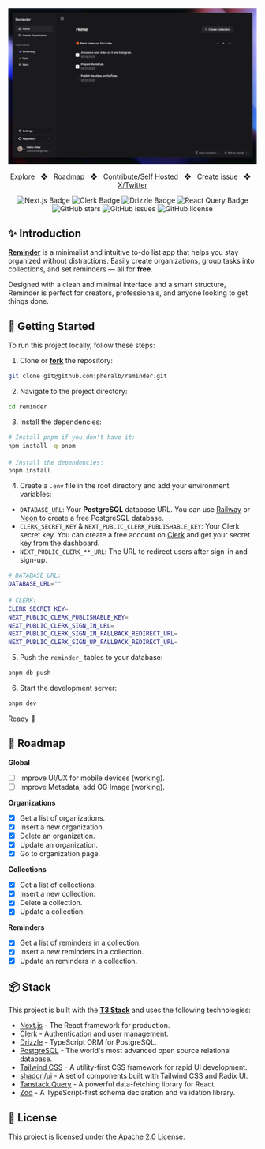 <div align="center">

<a href="https://reminder.pheralb.dev">
    <img
        src="./public/screenshot.png"
        alt="Reminder App Screenshot"
    />
</a>

<p></p>

<a href="https://reminder.pheralb.dev">Explore</a>
<span>&nbsp;&nbsp;❖&nbsp;&nbsp;</span>
<a href="#-roadmap">Roadmap</a>
<span>&nbsp;&nbsp;❖&nbsp;&nbsp;</span>
<a href="#-getting-started">Contribute/Self Hosted</a>
<span>&nbsp;&nbsp;❖&nbsp;&nbsp;</span>
<a href="https://github.com/pheralb/reminder/issues/new/choose">Create issue</a>
<span>&nbsp;&nbsp;❖&nbsp;&nbsp;</span>
<a href="https://twitter.com/pheralb_">X/Twitter</a>

![Next.js Badge](https://img.shields.io/badge/Next.js&nbsp;15-000?logo=nextdotjs&logoColor=fff&style=flat)
![Clerk Badge](https://img.shields.io/badge/Clerk-6C47FF?logo=clerk&logoColor=fff&style=flat-square)
![Drizzle Badge](https://img.shields.io/badge/Drizzle-C5F74F?logo=drizzle&logoColor=000&style=flat)
![React Query Badge](https://img.shields.io/badge/React%20Query-FF4154?logo=reactquery&logoColor=fff&style=flat-square)
![GitHub stars](https://img.shields.io/github/stars/pheralb/reminder)
![GitHub issues](https://img.shields.io/github/issues/pheralb/reminder)
![GitHub license](https://img.shields.io/github/license/pheralb/reminder)

</div>

## ✨ Introduction

[**Reminder**](https://reminder.pheralb.dev) is a minimalist and intuitive to-do list app that helps you stay organized without distractions. Easily create organizations, group tasks into collections, and set reminders — all for **free**.

Designed with a clean and minimal interface and a smart structure, Reminder is perfect for creators, professionals, and anyone looking to get things done.

## 🚀 Getting Started

To run this project locally, follow these steps:

1. Clone or [**fork**](https://github.com/pheralb/reminder/fork) the repository:

```bash
git clone git@github.com:pheralb/reminder.git
```

2. Navigate to the project directory:

```bash
cd reminder
```

3. Install the dependencies:

```bash
# Install pnpm if you don't have it:
npm install -g pnpm

# Install the dependencies:
pnpm install
```

4. Create a `.env` file in the root directory and add your environment variables:

- `DATABASE_URL`: Your **PostgreSQL** database URL. You can use [Railway](https://railway.app/) or [Neon](https://neon.tech/) to create a free PostgreSQL database.
- `CLERK_SECRET_KEY` & `NEXT_PUBLIC_CLERK_PUBLISHABLE_KEY`: Your Clerk secret key. You can create a free account on [Clerk](https://clerk.dev/) and get your secret key from the dashboard.
- `NEXT_PUBLIC_CLERK_**_URL`: The URL to redirect users after sign-in and sign-up.

```bash
# DATABASE URL:
DATABASE_URL=""

# CLERK:
CLERK_SECRET_KEY=
NEXT_PUBLIC_CLERK_PUBLISHABLE_KEY=
NEXT_PUBLIC_CLERK_SIGN_IN_URL=
NEXT_PUBLIC_CLERK_SIGN_IN_FALLBACK_REDIRECT_URL=
NEXT_PUBLIC_CLERK_SIGN_UP_FALLBACK_REDIRECT_URL=
```

5. Push the `reminder_` tables to your database:

```bash
pnpm db push
```

6. Start the development server:

```bash
pnpm dev
```

Ready 🚀

## 🔭 Roadmap

**Global**

- [ ] Improve UI/UX for mobile devices (working).
- [ ] Improve Metadata, add OG Image (working).

**Organizations**

- [x] Get a list of organizations.
- [x] Insert a new organization.
- [x] Delete an organization.
- [x] Update an organization.
- [x] Go to organization page.

**Collections**

- [x] Get a list of collections.
- [x] Insert a new collection.
- [x] Delete a collection.
- [x] Update a collection.

**Reminders**

- [x] Get a list of reminders in a collection.
- [x] Insert a new reminders in a collection.
- [x] Update an reminders in a collection.

## 📦 Stack

This project is built with the [**T3 Stack**](https://create.t3.gg/) and uses the following technologies:

- [Next.js](https://nextjs.org/) - The React framework for production.
- [Clerk](https://clerk.dev/) - Authentication and user management.
- [Drizzle](https://orm.drizzle.team/) - TypeScript ORM for PostgreSQL.
- [PostgreSQL](https://www.postgresql.org/) - The world's most advanced open source relational database.
- [Tailwind CSS](https://tailwindcss.com/) - A utility-first CSS framework for rapid UI development.
- [shadcn/ui](https://ui.shadcn.com/) - A set of components built with Tailwind CSS and Radix UI.
- [Tanstack Query](https://tanstack.com/query/v4) - A powerful data-fetching library for React.
- [Zod](https://zod.dev/) - A TypeScript-first schema declaration and validation library.

## 📜 License

This project is licensed under the [Apache 2.0 License](https://github.com/pheralb/reminder/blob/main/LICENSE).
